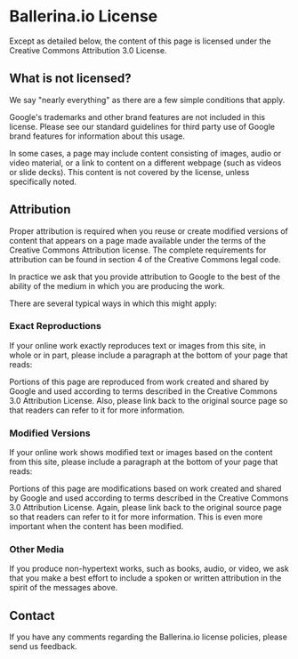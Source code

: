 # Ballerina.io License

Except as detailed below, the content of this page is licensed under the Creative Commons Attribution 3.0 License.

## What is not licensed?
We say "nearly everything" as there are a few simple conditions that apply.

Google's trademarks and other brand features are not included in this license. Please see our standard guidelines for third party use of Google brand features for information about this usage.

In some cases, a page may include content consisting of images, audio or video material, or a link to content on a different webpage (such as videos or slide decks). This content is not covered by the license, unless specifically noted.

## Attribution
Proper attribution is required when you reuse or create modified versions of content that appears on a page made available under the terms of the Creative Commons Attribution license. The complete requirements for attribution can be found in section 4 of the Creative Commons legal code.

In practice we ask that you provide attribution to Google to the best of the ability of the medium in which you are producing the work.

There are several typical ways in which this might apply:

### Exact Reproductions
If your online work exactly reproduces text or images from this site, in whole or in part, please include a paragraph at the bottom of your page that reads:

Portions of this page are reproduced from work created and shared by Google and used according to terms described in the Creative Commons 3.0 Attribution License.
Also, please link back to the original source page so that readers can refer to it for more information.

### Modified Versions
If your online work shows modified text or images based on the content from this site, please include a paragraph at the bottom of your page that reads:

Portions of this page are modifications based on work created and shared by Google and used according to terms described in the Creative Commons 3.0 Attribution License.
Again, please link back to the original source page so that readers can refer to it for more information. This is even more important when the content has been modified.

### Other Media
If you produce non-hypertext works, such as books, audio, or video, we ask that you make a best effort to include a spoken or written attribution in the spirit of the messages above.

## Contact
If you have any comments regarding the Ballerina.io license policies, please send us feedback.
